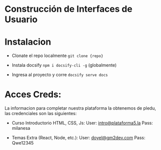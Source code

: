 # Construcción de Interfaces de Usuario

# Instalacion

  * Clonate el repo localmente ```git clone {repo}```

  * Instala docsify ```npm i docsify-cli -g``` (globalmente)

  * Ingresa al proyecto y corre ```docsify serve docs```

# Acces Creds:

  La informacion para completar nuestra plataforma la obtenemos de pledu, las credenciales son las siguientes:

  * Curso Introductorio HTML, CSS, Js:
    User: intro@plataforma5.la
    Pass: milanesa

  * Temas Extra (React, Node, etc.):
    User: doyel@gm2dev.com
    Pass: Qwe12345